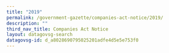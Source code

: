 ```yaml
---
title: "2019"
permalink: /government-gazette/companies-act-notice/2019/
description: ""
third_nav_title: Companies Act Notice
layout: datagovsg-search
datagovsg-id: d_a8028690795025201adfe4d5e5e753f0
---
```

